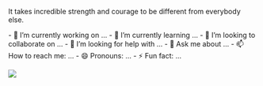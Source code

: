 
It takes incredible strength and courage to be different from everybody else.

<div>
 - 🔭 I’m currently working on ...
 - 🌱 I’m currently learning ...
 - 👯 I’m looking to collaborate on ...
 - 🤔 I’m looking for help with ...
 - 💬 Ask me about ...
 - 📫 How to reach me: ...
 - 😄 Pronouns: ...
 - ⚡ Fun fact: ... 
</div>


![](https://github-readme-stats.vercel.app/api?username=Denver-Ning)
